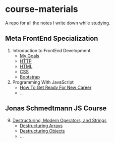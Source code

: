 # course-materials
A repo for all the notes I write down while studying.

## Meta FrontEnd Specialization
1. Introduction to FrontEnd Development
    + [My Goals](./MetaFrontend/01-IntroductionToFrontnd/01-MyGoals.md)
    + [HTTP](./MetaFrontend/01-IntroductionToFrontnd/02-HTTP.md)
    + [HTML](./MetaFrontend/01-IntroductionToFrontnd/04-HTML.md)
    + [CSS](./MetaFrontend/01-IntroductionToFrontnd/05-CSS.md)
    + [Bootstrap](./MetaFrontend/01-IntroductionToFrontnd/06-Bootstrap.md)
2. Programming With JavaScript
    + [How To Get Ready For New Career](./MetaFrontend/02-ProgrammingWithJavaScript/00-HowToGetReadyForNewCareer.md)
    + ...
## Jonas Schmedtmann JS Course
9. [Destructuring, Modern Operators, and Strings](./JonasSchmedtmann/09-DestructuringModernOperatorsStrings/)
    + [Destructuring Arrays](./JonasSchmedtmann/09-DestructuringModernOperatorsStrings/01-Destructuring.md)
    + [Destructuring Objects](./JonasSchmedtmann/09-DestructuringModernOperatorsStrings/02-destructuringObjects.md)
    + ...